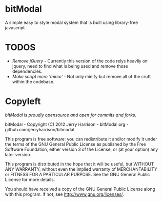 bitModal
========

A simple easy to style modal system that is built using library-free javascript.

TODOS
=====

+ *Remove jQuery* - Currently this version of the code relys heavliy on jquery, need to find what is being used and remove those dependencies.
+ *Make script more 'mirco'* - Not only minify but remove all of the cruft within the codebase.


Copyleft
========

*bitModal is proudly opensource and open for commits and forks.*

bitModal - Copyright (C) 2012  Jerry Harrison - bitModal.org - github.com/jerryharrison/bitmodal

This program is free software: you can redistribute it and/or modify
it under the terms of the GNU General Public License as published by
the Free Software Foundation, either version 3 of the License, or
(at your option) any later version.

This program is distributed in the hope that it will be useful,
but WITHOUT ANY WARRANTY; without even the implied warranty of
MERCHANTABILITY or FITNESS FOR A PARTICULAR PURPOSE.  See the
GNU General Public License for more details.

You should have received a copy of the GNU General Public License
along with this program.  If not, see <http://www.gnu.org/licenses/>.